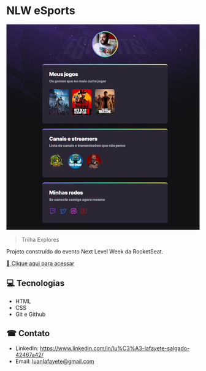 # NLW eSports 

![preview](./.github/preview.png)


>Trilha Explores

Projeto construído do evento Next Level Week da RocketSeat.

[🔗 Clique aqui para acessar](https://luanlafayete.github.io/ProjetoNLWRocketSeat/)

## 💻 Tecnologias 
- HTML
- CSS
- Git e Github

## ☎ Contato
- LinkedIn: 
https://www.linkedin.com/in/lu%C3%A3-lafayete-salgado-42467a42/
- Email: luanlafayete@gmail.com